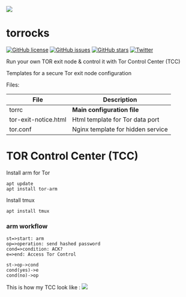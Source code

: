 ![](https://2019.www.torproject.org/images/tor-logo.png)
# torrocks 
[![GitHub license](https://img.shields.io/github/license/okno/torrocks.svg)](https://github.com/okno/torrocks/blob/master/LICENSE)      [![GitHub issues](https://img.shields.io/github/issues/okno/torrocks.svg)](https://github.com/okno/torrocks/issues) [![GitHub stars](https://img.shields.io/github/stars/okno/torrocks.svg)](https://github.com/okno/torrocks/stargazers) [![Twitter](https://img.shields.io/twitter/url/https/github.com/okno/torrocks.svg?style=social)](https://twitter.com/intent/tweet?text=Wow:&url=https%3A%2F%2Fgithub.com%2Fokno%2Ftorrocks)


Run your own TOR exit node & control it with Tor Control Center (TCC)

Templates for a secure Tor exit node configuration

Files: 

File  | Description
------------- | -------------
torrc  | **Main configuration file**
tor-exit-notice.html | Html template for Tor data port
tor.conf | Nginx template for hidden service

# TOR Control Center (TCC)

Install arm for Tor

    apt update
    apt install tor-arm
    
Install tmux 

    apt install tmux 
    
### arm workflow

```flow
st=>start: arm
op=>operation: send hashed password
cond=>condition: ACK?
e=>end: Access Tor Control

st->op->cond
cond(yes)->e
cond(no)->op
```

This is how my TCC look like : 
![](https://raw.githubusercontent.com/okno/torrocks/master/torrocks.png)
